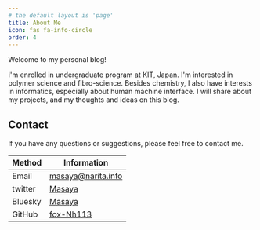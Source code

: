 ```yaml
---
# the default layout is 'page'
title: About Me
icon: fas fa-info-circle
order: 4
---
```


Welcome to my personal blog!

I'm enrolled in undergraduate program at KIT, Japan. I'm interested in polymer science and fibro-science. Besides chemistry, I also have interests in informatics, especially about human machine interface. I will share about my projects, and my thoughts and ideas on this blog.

## Contact
If you have any questions or suggestions, please feel free to contact me.

| Method         | Information                 |
| -------------- | --------------------------- |
| <i class="fa-regular fa-envelope"></i> Email  | [masaya@narita.info](mailto:masaya@narita.info) |
| <i class="fa-brands fa-twitter"></i> twitter | [Masaya](https://twitter.com/kyle___113) |
| <i class="fab fa-hashtag"></i> Bluesky | [Masaya](https://bsky.app/profile/msy14.bsky.social) |
| <i class="fa-brands fa-github"></i> GitHub  | [fox-Nh113](https://github.com/fox-Nh133) |